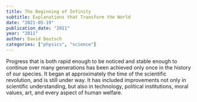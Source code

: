 ```yaml
---
title: The Beginning of Infinity
subtitle: Explanations that Transform the World
date: "2021-05-19"
publication_date: "2011"
year: "2011"
author: David Deutsch
categories: ["physics", "science"]
---
```


Progress that is both rapid enough to be noticed and stable enough to continue over many generations has been achieved only once in the history of our species. It began at approximately the time of the scientific revolution, and is still under way. It has included improvements not only in scientific understanding, but also in technology, political institutions, moral values, art, and every aspect of human welfare.
